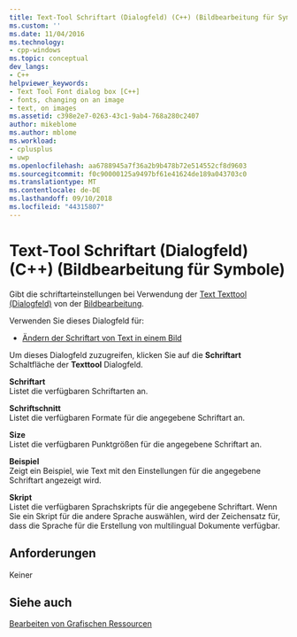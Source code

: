 ```yaml
---
title: Text-Tool Schriftart (Dialogfeld) (C++) (Bildbearbeitung für Symbole) | Microsoft-Dokumentation
ms.custom: ''
ms.date: 11/04/2016
ms.technology:
- cpp-windows
ms.topic: conceptual
dev_langs:
- C++
helpviewer_keywords:
- Text Tool Font dialog box [C++]
- fonts, changing on an image
- text, on images
ms.assetid: c398e2e7-0263-43c1-9ab4-768a280c2407
author: mikeblome
ms.author: mblome
ms.workload:
- cplusplus
- uwp
ms.openlocfilehash: aa6788945a7f36a2b9b478b72e514552cf8d9603
ms.sourcegitcommit: f0c90000125a9497bf61e41624de189a043703c0
ms.translationtype: MT
ms.contentlocale: de-DE
ms.lasthandoff: 09/10/2018
ms.locfileid: "44315807"
---
```

# <a name="text-tool-font-dialog-box-c-image-editor-for-icons"></a>Text-Tool Schriftart (Dialogfeld) (C++) (Bildbearbeitung für Symbole)

Gibt die schriftarteinstellungen bei Verwendung der [Text Texttool (Dialogfeld)](../windows/text-tool-dialog-box-image-editor-for-icons.md) von der [Bildbearbeitung](../windows/image-editor-for-icons.md).

Verwenden Sie dieses Dialogfeld für:

- [Ändern der Schriftart von Text in einem Bild](../windows/changing-the-font-of-text-on-an-image-image-editor-for-icons.md)

Um dieses Dialogfeld zuzugreifen, klicken Sie auf die **Schriftart** Schaltfläche der **Texttool** Dialogfeld.

**Schriftart**  
Listet die verfügbaren Schriftarten an.

**Schriftschnitt**  
Listet die verfügbaren Formate für die angegebene Schriftart an.

**Size**  
Listet die verfügbaren Punktgrößen für die angegebene Schriftart an.

**Beispiel**  
Zeigt ein Beispiel, wie Text mit den Einstellungen für die angegebene Schriftart angezeigt wird.

**Skript**  
Listet die verfügbaren Sprachskripts für die angegebene Schriftart. Wenn Sie ein Skript für die andere Sprache auswählen, wird der Zeichensatz für, dass die Sprache für die Erstellung von multilingual Dokumente verfügbar.

## <a name="requirements"></a>Anforderungen

Keiner

## <a name="see-also"></a>Siehe auch

[Bearbeiten von Grafischen Ressourcen](../windows/editing-graphical-resources-image-editor-for-icons.md)